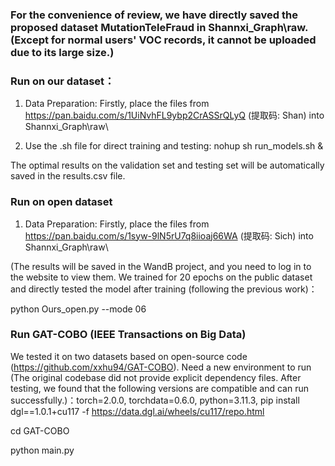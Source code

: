 ### For the convenience of review, we have directly saved the proposed dataset MutationTeleFraud in Shannxi_Graph\raw\. (Except for normal users' VOC records, it cannot be uploaded due to its large size.)

### Run on our dataset：

1. Data Preparation: Firstly, place the files from https://pan.baidu.com/s/1UiNvhFL9ybp2CrASSrQLyQ (提取码: Shan) into Shannxi_Graph\raw\

2. Use the .sh file for direct training and testing: nohup sh run_models.sh &

The optimal results on the validation set and testing set will be automatically saved in the results.csv file.

### Run on open dataset
1. Data Preparation: Firstly, place the files from https://pan.baidu.com/s/1syw-9lN5rU7q8iioaj66WA (提取码: Sich) into Shannxi_Graph\raw\

(The results will be saved in the WandB project, and you need to log in to the website to view them. We trained for 20 epochs on the public dataset and directly tested the model after training (following the previous work)：

python Ours_open.py --mode 06

### Run GAT-COBO (IEEE Transactions on Big Data)

We tested it on two datasets based on open-source code (https://github.com/xxhu94/GAT-COBO). Need a new environment to run (The original codebase did not provide explicit dependency files. After testing, we found that the following versions are compatible and can run successfully.)：torch=2.0.0, torchdata=0.6.0, python=3.11.3,  pip install dgl==1.0.1+cu117 -f https://data.dgl.ai/wheels/cu117/repo.html

cd GAT-COBO

python main.py

